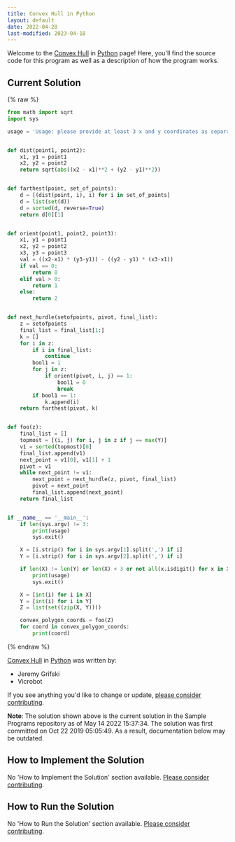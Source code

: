 ```yaml
---
title: Convex Hull in Python
layout: default
date: 2022-04-28
last-modified: 2023-04-18
---
```


Welcome to the [Convex Hull](https://sampleprograms.io/projects/convex-hull) in [Python](https://sampleprograms.io/languages/python) page! Here, you'll find the source code for this program as well as a description of how the program works.

## Current Solution

{% raw %}

```python
from math import sqrt
import sys

usage = 'Usage: please provide at least 3 x and y coordinates as separate lists (e.g. "100, 440, 210")'


def dist(point1, point2):
    x1, y1 = point1
    x2, y2 = point2
    return sqrt(abs((x2 - x1)**2 + (y2 - y1)**2))


def farthest(point, set_of_points):
    d = [(dist(point, i), i) for i in set_of_points]
    d = list(set(d))
    d = sorted(d, reverse=True)
    return d[0][1]


def orient(point1, point2, point3):
    x1, y1 = point1
    x2, y2 = point2
    x3, y3 = point3
    val = ((x2-x1) * (y3-y1)) - ((y2 - y1) * (x3-x1))
    if val == 0:
        return 0
    elif val > 0:
        return 1
    else:
        return 2


def next_hurdle(setofpoints, pivot, final_list):
    z = setofpoints
    final_list = final_list[1:]
    k = []
    for i in z:
        if i in final_list:
            continue
        bool1 = 1
        for j in z:
            if orient(pivot, i, j) == 1:
                bool1 = 0
                break
        if bool1 == 1:
            k.append(i)
    return farthest(pivot, k)


def foo(z):
    final_list = []
    topmost = [(i, j) for i, j in z if j == max(Y)]
    v1 = sorted(topmost)[0]
    final_list.append(v1)
    next_point = v1[0], v1[1] + 1
    pivot = v1
    while next_point != v1:
        next_point = next_hurdle(z, pivot, final_list)
        pivot = next_point
        final_list.append(next_point)
    return final_list


if __name__ == '__main__':
    if len(sys.argv) != 3:
        print(usage)
        sys.exit()

    X = [i.strip() for i in sys.argv[1].split(',') if i]
    Y = [i.strip() for i in sys.argv[2].split(',') if i]

    if len(X) != len(Y) or len(X) < 3 or not all(x.isdigit() for x in X) or not all(y.isdigit() for y in Y):
        print(usage)
        sys.exit()

    X = [int(i) for i in X]
    Y = [int(i) for i in Y]
    Z = list(set((zip(X, Y))))

    convex_polygon_coords = foo(Z)
    for coord in convex_polygon_coords:
        print(coord)
```

{% endraw %}

[Convex Hull](https://sampleprograms.io/projects/convex-hull) in [Python](https://sampleprograms.io/languages/python) was written by:

- Jeremy Grifski
- Vicrobot

If you see anything you'd like to change or update, [please consider contributing](https://github.com/TheRenegadeCoder/sample-programs).

**Note**: The solution shown above is the current solution in the Sample Programs repository as of May 14 2022 15:37:34. The solution was first committed on Oct 22 2019 05:05:49. As a result, documentation below may be outdated.

## How to Implement the Solution

No 'How to Implement the Solution' section available. [Please consider contributing](https://github.com/TheRenegadeCoder/sample-programs-website).

## How to Run the Solution

No 'How to Run the Solution' section available. [Please consider contributing](https://github.com/TheRenegadeCoder/sample-programs-website).